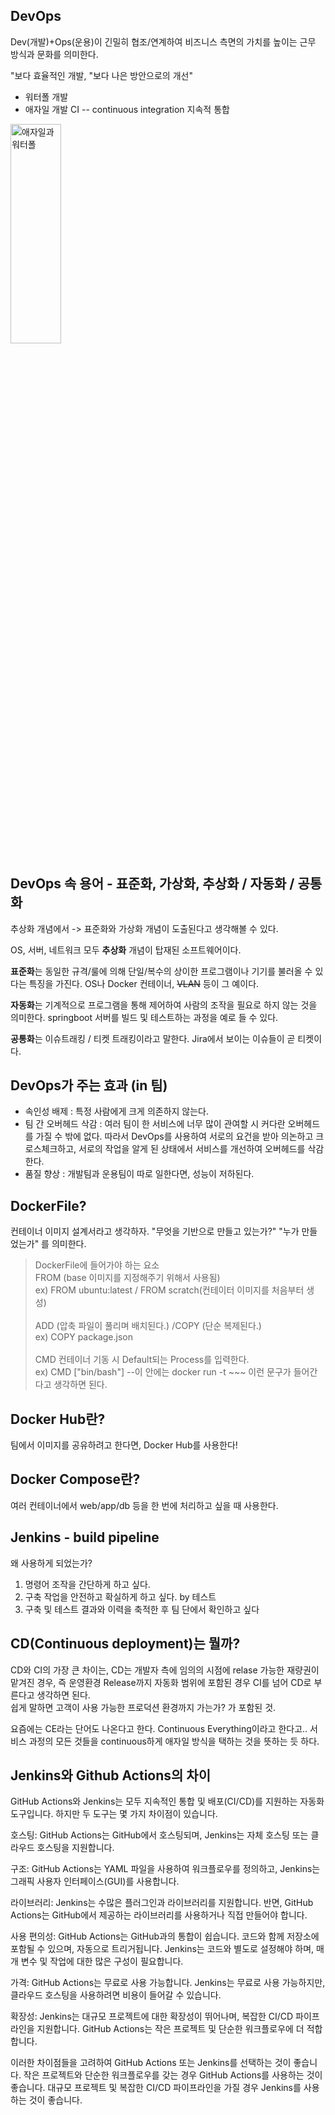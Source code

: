 ## DevOps
Dev(개발)+Ops(운용)이 긴밀히 협조/연계하여 비즈니스 측면의 가치를 높이는 근무 방식과 문화를 의미한다.

"보다 효율적인 개발, "보다 나은 방안으로의 개선"

- 워터폴 개발
- 애자일 개발 CI -- continuous integration 지속적 통합

<img src="http://www.s-d.kr/news/photo/202012/58587_49067_445.jpg" width="40%" height="30%" title="px(픽셀) 크기 설정" alt="애자일과 워터폴"></img>


## DevOps 속 용어 - 표준화, 가상화, 추상화 / 자동화 / 공통화
추상화 개념에서 -> 표준화와 가상화 개념이 도출된다고 생각해볼 수 있다.</br>

OS, 서버, 네트워크 모두 **추상화** 개념이 탑재된 소프트웨어이다.</br>

**표준화**는 동일한 규격/룰에 의해 단일/복수의 상이한 프로그램이나 기기를 불러올 수 있다는 특징을 가진다. OS나 Docker 컨테이너, ~~VLAN~~ 등이 그 예이다.

 **자동화**는 기계적으로 프로그램을 통해 제어하여 사람의 조작을 필요로 하지 않는 것을 의미한다. springboot 서버를 빌드 및 테스트하는 과정을 예로 들 수 있다.

 **공통화**는 이슈트래킹 / 티켓 트래킹이라고 말한다. Jira에서 보이는 이슈들이 곧 티켓이다.

 ## DevOps가 주는 효과 (in 팀)
 - 속인성 배제 : 특정 사람에게 크게 의존하지 않는다.
 - 팀 간 오버헤드 삭감 : 여러 팀이 한 서비스에 너무 많이 관여할 시 커다란 오버헤드를 가질 수 밖에 없다. 따라서 DevOps를 사용하여 서로의 요건을 받아 의논하고 크로스체크하고, 서로의 작업을 알게 된 상태에서 서비스를 개선하여 오버헤드를 삭감한다.
 - 품질 향상 : 개발팀과 운용팀이 따로 일한다면, 성능이 저하된다.

 ## DockerFile?
 컨테이너 이미지 설계서라고 생각하자.
 "무엇을 기반으로 만들고 있는가?" "누가 만들었는가" 를 의미한다.

 >DockerFile에 들어가야 하는 요소</br>
 FROM (base 이미지를 지정해주기 위해서 사용됨)  
 ex) FROM ubuntu:latest / FROM scratch(컨테이터 이미지를 처음부터 생성)</br></br>
 ADD (압축 파일이 풀리며 배치된다.) /COPY (단순 복제된다.)</br>
 ex) COPY package.json </br></br>
 CMD 컨테이너 기동 시 Default되는 Process를 입력한다.</br>
 ex) CMD ["bin/bash"]  --이 안에는 docker run -t ~~~ 이런 문구가 들어간다고 생각하면 된다.

 ## Docker Hub란?
 팀에서 이미지를 공유하려고 한다면, Docker Hub를 사용한다!

 ## Docker Compose란?
 여러 컨테이너에서 web/app/db 등을 한 번에 처리하고 싶을 때 사용한다.

 ## Jenkins - build pipeline
 왜 사용하게 되었는가?
 1. 명령어 조작을 간단하게 하고 싶다.
 2. 구축 작업을 안전하고 확실하게 하고 싶다. by 테스트
 3. 구축 및 테스트 결과와 이력을 축적한 후 팀 단에서 확인하고 싶다

 ## CD(Continuous deployment)는 뭘까?
 CD와 CI의 가장 큰 차이는, CD는 개발자 측에 임의의 시점에 relase 가능한 재량권이 맡겨진 경우, 즉 운영환경 Release까지 자동화 범위에 포함된 경우 CI를 넘어 CD로 부른다고 생각하면 된다. </br>
 쉽게 말하면 고객이 사용 가능한 프로덕션 환경까지 가는가? 가 포함된 것.

 요즘에는 CE라는 단어도 나온다고 한다. Continuous Everything이라고 한다고.. 서비스 과정의 모든 것들을 continuous하게 애자일 방식을 택하는 것을 뜻하는 듯 하다.

 

## Jenkins와 Github Actions의 차이
GitHub Actions와 Jenkins는 모두 지속적인 통합 및 배포(CI/CD)를 지원하는 자동화 도구입니다. 하지만 두 도구는 몇 가지 차이점이 있습니다.

호스팅: GitHub Actions는 GitHub에서 호스팅되며, Jenkins는 자체 호스팅 또는 클라우드 호스팅을 지원합니다.

구조: GitHub Actions는 YAML 파일을 사용하여 워크플로우를 정의하고, Jenkins는 그래픽 사용자 인터페이스(GUI)를 사용합니다.

라이브러리: Jenkins는 수많은 플러그인과 라이브러리를 지원합니다. 반면, GitHub Actions는 GitHub에서 제공하는 라이브러리를 사용하거나 직접 만들어야 합니다.

사용 편의성: GitHub Actions는 GitHub과의 통합이 쉽습니다. 코드와 함께 저장소에 포함될 수 있으며, 자동으로 트리거됩니다. Jenkins는 코드와 별도로 설정해야 하며, 매개 변수 및 작업에 대한 많은 구성이 필요합니다.

가격: GitHub Actions는 무료로 사용 가능합니다. Jenkins는 무료로 사용 가능하지만, 클라우드 호스팅을 사용하려면 비용이 들어갈 수 있습니다.

확장성: Jenkins는 대규모 프로젝트에 대한 확장성이 뛰어나며, 복잡한 CI/CD 파이프라인을 지원합니다. GitHub Actions는 작은 프로젝트 및 단순한 워크플로우에 더 적합합니다.

이러한 차이점들을 고려하여 GitHub Actions 또는 Jenkins를 선택하는 것이 좋습니다. 작은 프로젝트와 단순한 워크플로우를 갖는 경우 GitHub Actions를 사용하는 것이 좋습니다. 대규모 프로젝트 및 복잡한 CI/CD 파이프라인을 가질 경우 Jenkins를 사용하는 것이 좋습니다.